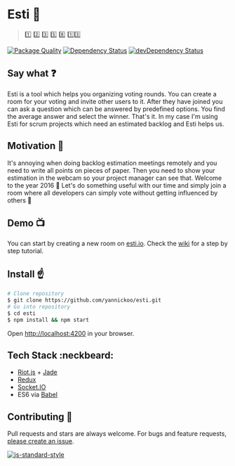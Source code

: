 # Esti :man_with_gua_pi_mao:

> :one: :two: :three: :five: :eight: :one::three:

[![Package Quality](http://npm.packagequality.com/shield/esti.svg)](http://packagequality.com/#?package=esti)
[![Dependency Status](https://david-dm.org/yannickoo/esti.svg)](https://david-dm.org/yannickoo/esti)
[![devDependency Status](https://david-dm.org/yannickoo/esti/dev-status.svg)](https://david-dm.org/yannickoo/esti#info=devDependencies)

## Say what :question:

Esti is a tool which helps you organizing voting rounds. You can create a room for your voting and invite other users to it. After they have joined you can ask a question which can be answered by predefined options. You find the average answer and select the winner. That's it. In my case I'm using Esti for scrum projects which need an estimated backlog and Esti helps us.

## Motivation :battery:

It's annoying when doing backlog estimation meetings remotely and you need to write all points on pieces of paper. Then you need to show your estimation in the webcam so your project manager can see that. Welcome to the year 2016 :tada: Let's do something useful with our time and simply join a room where all developers can simply vote without getting influenced by others :hatching_chick:

## Demo :tv:

You can start by creating a new room on [esti.io](https://esti.io). Check the [wiki](https://github.com/yannickoo/esti/wiki) for a step by step tutorial.

## Install :point_up:

```sh
# Clone repository
$ git clone https://github.com/yannickoo/esti.git
# Go into repository
$ cd esti
$ npm install && npm start
```

Open [http://localhost:4200](http://localhost:4200) in your browser.

## Tech Stack :neckbeard:

* [Riot.js](http://riotjs.com) + [Jade](http://jade-lang.com/)
* [Redux](http://redux.js.org)
* [Socket.IO](http://socket.io)
* ES6 via [Babel](https://babeljs.io)

## Contributing :hammer:

Pull requests and stars are always welcome. For bugs and feature requests, [please create an issue](https://github.com/yannickoo/esti/issues/new).

[![js-standard-style](https://cdn.rawgit.com/feross/standard/master/badge.svg)](https://github.com/feross/standard)

